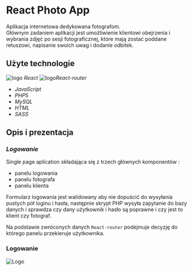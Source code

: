 # React Photo App

Aplikacja internetowa dedykowana fotografom. <br>
Głównym zadaniem aplikacji jest umożliwienie klientowi obejrzenia i wybrania zdjęć po sesji fotograficznej, które mają zostać poddane retuszowi, napisanie swoich uwag i dodanie odbitek.

## Użyte technologie

<img src="http://maciejf.pl/img/reactApp/reaact128.png" alt="logo"> _React_ 
<img src="http://maciejf.pl/img/reactApp/reaact-router128.png" alt="logo">_React-router_

- _JavaScript_
- _PHP5_
- _MySQL_
- _HTML_
- _SASS_

## Opis i prezentacja

### **_Logowanie_**

Single page aplication składająca się z trzech głównych komponentów :

- panelu logowania
- panelu fotografa
- panelu klienta

Formularz logowania jest walidowany aby nie dopuścić do wysyłania pustych pół loginu i hasła, następnie skrypt PHP wysyła zapytanie do bazy danych i sprawdza czy dany użytkownik i hasło są poprawne i czy jest to klient czy fotograf.

Na podstawie zwróconych danych `React-router` podejmuje decyzję do którego panelu przekieruje użytkownika.

### Logowanie

<img alt="Logo" src="http://maciejf.pl/reactApp/login_1.gif" style="max-width:100%;">
